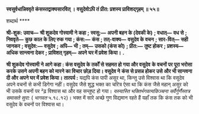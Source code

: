 **स्वसुर्वधान्निववृते कंसस्तद्वाक्यसारवित् ।** **वसुदेवोऽपि तं प्रीत: प्रशस्य प्राविशद्गृहम् ॥ ५५॥** 

शब्दार्थ **** 

**श्री-शुक: उवाच—** **श्री शुकदेव गोस्वामी ने कहा** **; स्वसु:—** **अपनी बहन के (देवकी के)** **; वधात्—** **वध से** **; निववृते—** **कुछ** **काल के लिए रुक गया** **; कंस:—** **कंस** **; तत्-वाक्य—** **वसुदेव के वचन** **; सार-वित्—** **सही जानकर** **; वसुदेव:—** **वसुदेव** **; अपि—** **भी** **; तम्—** **उसको (कंस को)** **; प्रीत:—** **तुष्ट होकर** **; प्रशस्य—** **अधिक सान्त्वना देकर** **; प्राविशत् गृहम्—** **अपने घर में प्रवेश** **किया।** **.** 

**श्री शुकदेव गोस्वामी ने आगे कहा : कंस वसुदेव के तर्कों से सहमत हो गया और वसुदेव** **के वचनों पर पूरा भरोसा करके उसने अपनी बहन को मारने का विचार छोड़ दिया। वसुदेव ने** **कंस से प्रसन्न होकर उसे और भी सान्त्वना दी और अपने घर में प्रवेश किया।** **तात्पर्य :** यद्यपि कंस पापी असुर था, किन्तु उसे विश्वास था कि वसुदेव अपने वचनों से कभी डिगेगा नहीं। वसुदेव जैसे शुद्ध भक्त का चरित्र ऐसा था कि कंस जैसे महान् असुर को भी उसके वचनों पर ²ढ़ विश्वास था और वह सन्तुष्ट हो गया। *यस्यास्ति भक्तिर्भगवत्यकिञ्चना सर्वैर्गुर्णैस्तत्र* *समासते सुरा:* ( *भागवत* ५.१८.१२)। भक्त में सारे अच्छे गुण विद्यमान रहते हैं यहाँ तक कि कंस तक को भी वसुदेव के वचनों पर विश्वास था।  